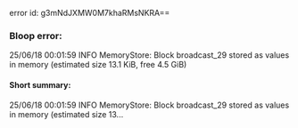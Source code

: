 error id: g3mNdJXMW0M7khaRMsNKRA==
### Bloop error:

25/06/18 00:01:59 INFO MemoryStore: Block broadcast_29 stored as values in memory (estimated size 13.1 KiB, free 4.5 GiB)
#### Short summary: 

25/06/18 00:01:59 INFO MemoryStore: Block broadcast_29 stored as values in memory (estimated size 13...